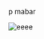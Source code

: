 p mabar


![eeee](https://wakatime.com/share/@0987f650-eed7-401e-b491-2a1eda5a0bea/b3c90e6b-15eb-4e59-a8eb-db54114ab530.png)
